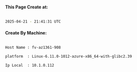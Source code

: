 
   
#### This Page Create at:

```bash

2025-04-21 - 21:41:31 UTC

```

#### Create By Machine:

```bash

Host Name : fv-az1361-908

platform  : Linux-6.11.0-1012-azure-x86_64-with-glibc2.39

Ip Local  : 10.1.0.112

```


